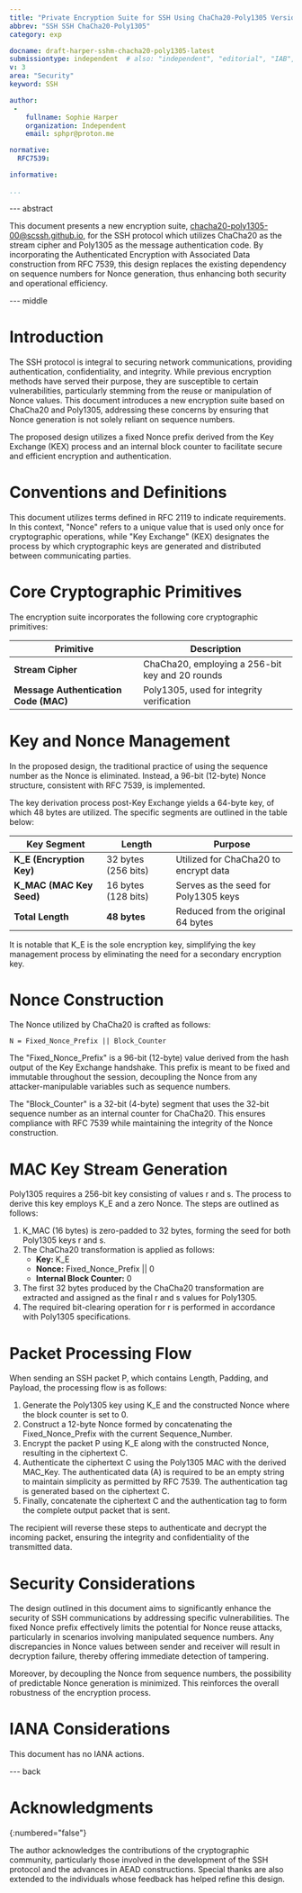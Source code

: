 ```yaml
---
title: "Private Encryption Suite for SSH Using ChaCha20-Poly1305 Version 00"
abbrev: "SSH SSH ChaCha20-Poly1305"
category: exp

docname: draft-harper-sshm-chacha20-poly1305-latest
submissiontype: independent  # also: "independent", "editorial", "IAB", or "IRTF"
v: 3
area: "Security"
keyword: SSH

author:
 -
    fullname: Sophie Harper
    organization: Independent
    email: sphpr@proton.me

normative:
  RFC7539:

informative:

...
```


--- abstract

This document presents a new encryption suite, chacha20-poly1305-00@scssh.github.io, for the SSH protocol which utilizes ChaCha20 as the stream cipher and Poly1305 as the message authentication code. By incorporating the Authenticated Encryption with Associated Data construction from RFC 7539, this design replaces the existing dependency on sequence numbers for Nonce generation, thus enhancing both security and operational efficiency.


--- middle


# Introduction

The SSH protocol is integral to securing network communications, providing authentication, confidentiality, and integrity. While previous encryption methods have served their purpose, they are susceptible to certain vulnerabilities, particularly stemming from the reuse or manipulation of Nonce values. This document introduces a new encryption suite based on ChaCha20 and Poly1305, addressing these concerns by ensuring that Nonce generation is not solely reliant on sequence numbers.

The proposed design utilizes a fixed Nonce prefix derived from the Key Exchange (KEX) process and an internal block counter to facilitate secure and efficient encryption and authentication.

# Conventions and Definitions

This document utilizes terms defined in RFC 2119 to indicate requirements. In this context, "Nonce" refers to a unique value that is used only once for cryptographic operations, while "Key Exchange" (KEX) designates the process by which cryptographic keys are generated and distributed between communicating parties.

# Core Cryptographic Primitives

The encryption suite incorporates the following core cryptographic primitives:

| Primitive | Description |
|---|---|
| **Stream Cipher** | ChaCha20, employing a 256-bit key and 20 rounds |
| **Message Authentication Code (MAC)** | Poly1305, used for integrity verification |

# Key and Nonce Management

In the proposed design, the traditional practice of using the sequence number as the Nonce is eliminated. Instead, a 96-bit (12-byte) Nonce structure, consistent with RFC 7539, is implemented.

The key derivation process post-Key Exchange yields a 64-byte key, of which 48 bytes are utilized. The specific segments are outlined in the table below:

| Key Segment | Length | Purpose |
|---|---|---|
| **K_E (Encryption Key)** | 32 bytes (256 bits) | Utilized for ChaCha20 to encrypt data |
| **K_MAC (MAC Key Seed)** | 16 bytes (128 bits) | Serves as the seed for Poly1305 keys |
| **Total Length** | **48 bytes** | Reduced from the original 64 bytes |

It is notable that K_E is the sole encryption key, simplifying the key management process by eliminating the need for a secondary encryption key.

# Nonce Construction

The Nonce utilized by ChaCha20 is crafted as follows:

    N = Fixed_Nonce_Prefix || Block_Counter

The "Fixed_Nonce_Prefix" is a 96-bit (12-byte) value derived from the hash output of the Key Exchange handshake. This prefix is meant to be fixed and immutable throughout the session, decoupling the Nonce from any attacker-manipulable variables such as sequence numbers.

The "Block_Counter" is a 32-bit (4-byte) segment that uses the 32-bit sequence number as an internal counter for ChaCha20. This ensures compliance with RFC 7539 while maintaining the integrity of the Nonce construction.

# MAC Key Stream Generation

Poly1305 requires a 256-bit key consisting of values r and s. The process to derive this key employs K_E and a zero Nonce. The steps are outlined as follows:

1. K_MAC (16 bytes) is zero-padded to 32 bytes, forming the seed for both Poly1305 keys r and s.
2. The ChaCha20 transformation is applied as follows:
    * **Key:** K_E
    * **Nonce:** Fixed_Nonce_Prefix || 0
    * **Internal Block Counter:** 0
3. The first 32 bytes produced by the ChaCha20 transformation are extracted and assigned as the final r and s values for Poly1305.
4. The required bit-clearing operation for r is performed in accordance with Poly1305 specifications.

# Packet Processing Flow

When sending an SSH packet P, which contains Length, Padding, and Payload, the processing flow is as follows:

1. Generate the Poly1305 key using K_E and the constructed Nonce where the block counter is set to 0.
2. Construct a 12-byte Nonce formed by concatenating the Fixed_Nonce_Prefix with the current Sequence_Number.
3. Encrypt the packet P using K_E along with the constructed Nonce, resulting in the ciphertext C.
4. Authenticate the ciphertext C using the Poly1305 MAC with the derived MAC_Key. The authenticated data (A) is required to be an empty string to maintain simplicity as permitted by RFC 7539. The authentication tag is generated based on the ciphertext C.
5. Finally, concatenate the ciphertext C and the authentication tag to form the complete output packet that is sent.

The recipient will reverse these steps to authenticate and decrypt the incoming packet, ensuring the integrity and confidentiality of the transmitted data.

# Security Considerations

The design outlined in this document aims to significantly enhance the security of SSH communications by addressing specific vulnerabilities. The fixed Nonce prefix effectively limits the potential for Nonce reuse attacks, particularly in scenarios involving manipulated sequence numbers. Any discrepancies in Nonce values between sender and receiver will result in decryption failure, thereby offering immediate detection of tampering.

Moreover, by decoupling the Nonce from sequence numbers, the possibility of predictable Nonce generation is minimized. This reinforces the overall robustness of the encryption process.

# IANA Considerations

This document has no IANA actions.


--- back

# Acknowledgments
{:numbered="false"}

The author acknowledges the contributions of the cryptographic community, particularly those involved in the development of the SSH protocol and the advances in AEAD constructions. Special thanks are also extended to the individuals whose feedback has helped refine this design.
